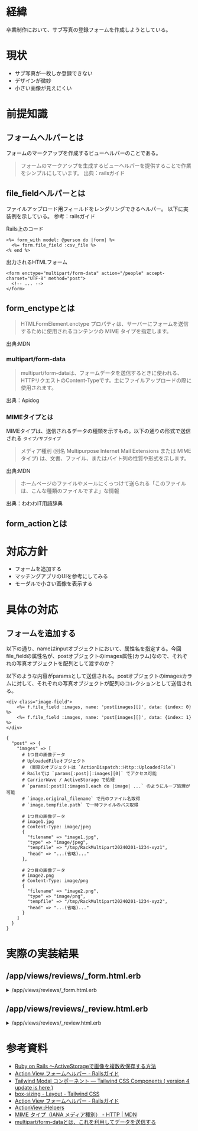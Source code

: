 # 経緯
卒業制作において、サブ写真の登録フォームを作成しようとしている。

# 現状
- サブ写真が一枚しか登録できない
- デザインが微妙
- 小さい画像が見えにくい

# 前提知識
## フォームヘルパーとは
フォームのマークアップを作成するビューヘルパーのことである。
> フォームのマークアップを生成するビューヘルパーを提供することで作業をシンプルにしています。
出典：railsガイド

## file_fieldヘルパーとは
ファイルアップロード用フィールドをレンダリングできるヘルパー。
以下に実装例を示している。
参考：railsガイド

Rails上のコード
```
<%= form_with model: @person do |form| %>
  <%= form.file_field :csv_file %>
<% end %>
```

出力されるHTMLフォーム
```
<form enctype="multipart/form-data" action="/people" accept-charset="UTF-8" method="post">
  <!-- ... -->
</form>
```

## form_enctypeとは
> HTMLFormElement.enctype プロパティは、サーバーにフォームを送信するために使用されるコンテンツの MIME タイプを指定します。

出典:MDN

### multipart/form-data 

> multipart/form-dataは、フォームデータを送信するときに使われる、HTTPリクエストのContent-Typeです。主にファイルアップロードの際に使用されます。

出典：Apidog


### MIMEタイプとは
MIMEタイプは、送信されるデータの種類を示すもの。以下の通りの形式で送信される
``タイプ/サブタイプ``

> メディア種別 (別名 Multipurpose Internet Mail Extensions または MIME タイプ) は、文書、ファイル、またはバイト列の性質や形式を示します。

出典:MDN

> ホームページのファイルやメールにくっつけて送られる「このファイルは、こんな種類のファイルですよ」な情報

出典：わわわIT用語辞典 

## form_actionとは


# 対応方針
- フォームを追加する
- マッチングアプリのUIを参考にしてみる
- モーダルで小さい画像を表示する

# 具体の対応
## フォームを追加する

以下の通り、nameはinputオブジェクトにおいて、属性名を指定する。今回file_fieldの属性名が、postオブジェクトのimages属性(カラム)なので、それぞれの写真オブジェクトを配列として渡すのか？

以下のような内容がparamsとして送信される。postオブジェクトのimagesカラムに対して、それぞれの写真オブジェクトが配列のコレクションとして送信される。

```
<div class="image-field">
    <%= f.file_field :images, name: 'post[images][]', data: {index: 0} %>
    <%= f.file_field :images, name: 'post[images][]', data: {index: 1} %>    
</div>
```
```
{
  "post" => {
    "images" => [
      # 1つ目の画像データ
      # UploadedFileオブジェクト
      # （実際のオブジェクトは `ActionDispatch::Http::UploadedFile`）
      # Railsでは `params[:post][:images][0]` でアクセス可能
      # CarrierWave / ActiveStorage で処理
      # `params[:post][:images].each do |image| ...` のようにループ処理が可能
      # `image.original_filename` で元のファイル名取得
      # `image.tempfile.path` で一時ファイルのパス取得

      # 1つ目の画像データ
      # image1.jpg
      # Content-Type: image/jpeg
      {
        "filename" => "image1.jpg",
        "type" => "image/jpeg",
        "tempfile" => "/tmp/RackMultipart20240201-1234-xyz1",
        "head" => "...(省略)..."
      },

      # 2つ目の画像データ
      # image2.png
      # Content-Type: image/png
      {
        "filename" => "image2.png",
        "type" => "image/png",
        "tempfile" => "/tmp/RackMultipart20240201-1234-xyz2",
        "head" => "...(省略)..."
      }
    ]
  }
}
```

# 実際の実装結果
## /app/views/reviews/_form.html.erb

<details>

<summary>/app/views/reviews/_form.html.erb</summary>

```
<div class="w-full items-center">
  <%= form.label :main_photo, Review.human_attribute_name(:main_photo) %></br>
  <%= form.file_field :main_photo, class: "file-input file-input-bordered w-full mt-2"
%>
 
```

```
  <div class="items-center w-full mt-4">
    <%= form.label :sub_photos, Review.human_attribute_name(:sub_photos) %></br>
    <%= form.file_field :sub_photos, multiple: true, class: "file-input file-input-border
ed w-full mt-2" %>
    <%= form.file_field :sub_photos, multiple: true, class: "file-input file-input-border
ed w-full mt-2" %>
    <%= form.file_field :sub_photos, multiple: true, class: "file-input file-input-border
ed w-full mt-2" %>
```

</details>

## /app/views/reviews/_review.html.erb

<details>

<summary>/app/views/reviews/_review.html.erb</summary>

```
<div id="<%= dom_id review %>" class="flex justify-center">
  <div class="card bg-base-100 w-full shadow-xl">
    <figure>
      <% if review.main_photo.attached? %> 
        <%= image_tag review.main_photo.variant(resize_to_fill: [228, 228]), onclick: "my_modal_main_#{review.id}.showModal()", class:"border border-primary transition hover:opacity-40" if review.main_photo.attached? %>
        <!-- Open the modal using ID.showModal() method -->
        <dialog id="my_modal_main_<%= review.id %>" class="modal">
          <div class="modal-box">
            <div>
              <%= image_tag review.main_photo.variant(resize_to_fill: [462, 462]), class:"round object-center" %>
            </div>
            <div class="modal-action inline-block w-full">
              <form method="dialog">
                <!-- if there is a button in form, it will close the modal -->
                <button class="btn w-full">Close</button>
              </form>
            </div>
          </div>
        </dialog>          
      <% else %>
        <img src="http://placehold.jp/150x150" class="w-48">
      <% end %>
    </figure>
    <figure class="grid grid-cols-3">
      <% if review.sub_photos.attached? %>
        <% review.sub_photos.each_with_index do |photo, i| %>
          <div>
            <%= image_tag photo.variant(resize_to_fill: [64, 64]), class:"m-2 round border border-primary  transition hover:opacity-40", onclick: "my_modal_sub_#{review.id}_#{i}.showModal()"%>
            <!-- Open the modal using ID.showModal() method -->
            <dialog id="my_modal_sub_<%= review.id %>_<%= i %>" class="modal">
              <div class="modal-box">
                <div>
                  <%= image_tag photo.variant(resize_to_fill: [462, 462]), class:"round" %>
                </div>
                <div class="modal-action inline-block w-full">
                  <form method="dialog">
                    <!-- if there is a button in form, it will close the modal -->
                    <button class="btn w-full">Close</button>
                  </form>
                </div>
              </div>
            </dialog>          
          </div>
        <% end %>
      <% else %>
        <img src="http://placehold.jp/150x150" class="w-20 mr-8 mt-2">
        <img src="http://placehold.jp/150x150" class="w-20 mt-2">
      <% end %>
    </figure>
    <div class="card-body">
      <p><%= Museum.human_attribute_name(:name) %>: <%= review.museum.name %></p>
      <p><%= Review.human_attribute_name(:exhibition) %>: <%= review.exhibition %></p>
      <p><%= Review.human_attribute_name(:body) %>: <%= review.body %></p>
      <p><%= Review.human_attribute_name(:rating01) %>: <%= review.calculate_average_rate %></p>
      <progress class="progress w-56" value="<%= review.calculate_average_rate %>" max="5"></progress>
      <p><%= User.human_attribute_name(:name) %>: <%= review.user.name %></p>

      <% unless params[:action] == 'index' %>
        <div class="w-full mt-2 space-y-4">
          <% { exhibition_rate: :exhibition, museum_design_rate: :museum_design, access_rate: :access, museum_shop_rate: :museum_shop }.each do |key, label| %>
            <div class="rating rating-md rating-half">
              <h1 class="w-60"><%= Museum.human_attribute_name(key) %></h1>
              <% if review[key].present? %>
                <input type="radio" name="review[<%= key %>]" value="0.0" class="rating-hidden" />
                <% (1..10).each do |i| %>
                  <input type="radio" name="review[<%= key %>]" value="<%= i * 0.5 %>" class="mask mask-star-2 mask-half-<%= i.odd? ? '1' : '2' %> bg-primary"
                  <%= 'checked' if review[key] == i * 0.5 %> disabled />
                <% end %>
              <% end %>
            </div>
          <% end %>
        </div>
      <% end %>

      <% unless params[:action] == 'show' %>
        <%= link_to "Show this review", museum_review_path(review.museum, review), class: "btn btn-sm mt-2" %>
      <% end %>

      <div class="mt-4 flex space-x-2">
        <% if review.tags == [] %>
          <div class="badge badge-outline">タグなし</div>
        <% else %>
          <% review.tags.each do |tag| %>
            <div class="badge badge-outline"><%= tag.title %></div>
          <% end %>
        <% end %>
      </div>
    </div>
  </div>
</div>
```

</details>  

# 参考資料
- [Ruby on Rails ～ActiveStorageで画像を複数枚保存する方法](https://zenn.dev/keyproducts/articles/b02144922e0331)
- [Action View フォームヘルパー - Railsガイド](https://railsguides.jp/form_helpers.html)
- [Tailwind Modal コンポーネント — Tailwind CSS Components ( version 4 update is here )](https://daisyui.com/components/modal/)
- [box-sizing - Layout - Tailwind CSS](https://tailwindcss.com/docs/box-sizing)
- [Action View フォームヘルパー - Railsガイド](https://railsguides.jp/form_helpers.html)
- [ActionView::Helpers](https://api.rubyonrails.org/v8.0/classes/ActionView/Helpers.html)
- [MIME タイプ（IANA メディア種別） - HTTP | MDN](https://developer.mozilla.org/ja/docs/Web/HTTP/MIME_types)
- [multipart/form-dataとは、これを利用してデータを送信する](https://apidog.com/jp/blog/multipart-form-data/)


